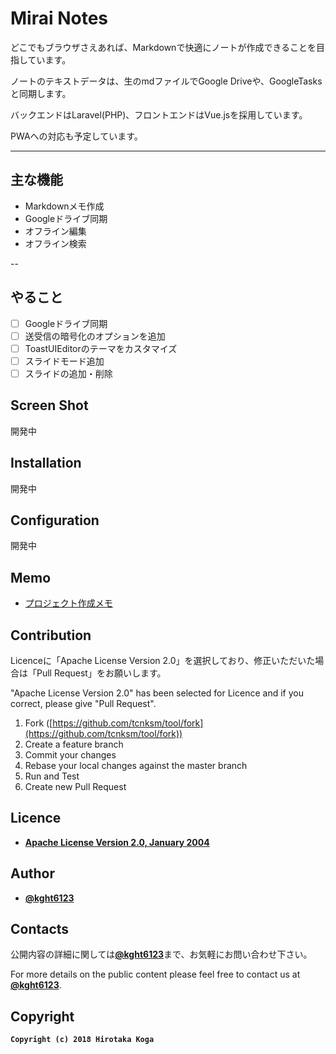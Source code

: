 # Mirai Notes

どこでもブラウザさえあれば、Markdownで快適にノートが作成できることを目指しています。

ノートのテキストデータは、生のmdファイルでGoogle Driveや、GoogleTasksと同期します。

バックエンドはLaravel(PHP)、フロントエンドはVue.jsを採用しています。

PWAへの対応も予定しています。

---

## 主な機能

* Markdownメモ作成
* Googleドライブ同期
* オフライン編集
* オフライン検索

--

## やること

* [ ] Googleドライブ同期
* [ ] 送受信の暗号化のオプションを追加
* [ ] ToastUIEditorのテーマをカスタマイズ
* [ ] スライドモード追加
* [ ] スライドの追加・削除

## Screen Shot

開発中

## Installation

開発中

## Configuration

開発中

## Memo

* [プロジェクト作成メモ](./Memo)

## Contribution
Licenceに「Apache License Version 2.0」を選択しており、修正いただいた場合は「Pull Request」をお願いします。

"Apache License Version 2.0" has been selected for Licence and if you correct, please give "Pull Request".

1. Fork ([https://github.com/tcnksm/tool/fork](https://github.com/tcnksm/tool/fork))
2. Create a feature branch
3. Commit your changes
4. Rebase your local changes against the master branch
5. Run and Test
6. Create new Pull Request

## Licence
* [**Apache License Version 2.0, January 2004**](./LICENSE)

## Author
* [**@kght6123**](https://twitter.com/kght6123)

## Contacts

公開内容の詳細に関しては[**@kght6123**](https://twitter.com/kght6123)まで、お気軽にお問い合わせ下さい。

For more details on the public content please feel free to contact us at [**@kght6123**](https://twitter.com/kght6123).

## Copyright
**```Copyright (c) 2018 Hirotaka Koga```**
